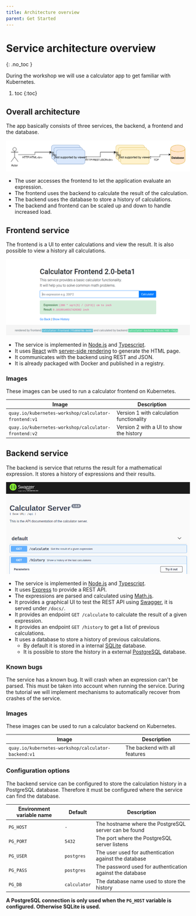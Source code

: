 ```yaml
---
title: Architecture overview
parent: Get Started
---
```


<!-- prettier-ignore -->
<h1>Service architecture overview</h1>
{: .no_toc }

During the workshop we will use a calculator app to get familiar with Kubernetes.

<!-- prettier-ignore -->
1. toc
{:toc}

## Overall architecture

The app basically consists of three services, the backend, a frontend and the database.

![Architecture of services](04-service-architecture.svg)

- The user accesses the frontend to let the application evaluate an expression.
- The frontend uses the backend to calculate the result of the calculation.
- The backend uses the database to store a history of calculations.
- The backend and frontend can be scaled up and down to handle increased load.

## Frontend service

The frontend is a UI to enter calculations and view the result. It is also possible
to view a history all calculations.

![Screenshot of the frontend UI](04-ui-frontend.png)

- The service is implemented in [Node.js](https://nodejs.org/) and [Typescript](https://www.typescriptlang.org/).
- It uses [React](https://reactjs.org/) with [server-side rendering](https://reactjs.org/docs/react-dom-server.html) to generate the HTML page.
- It communicates with the backend using REST and JSON.
- It is already packaged with Docker and published in a registry.

### Images

These images can be used to run a calculator frontend on Kubernetes.

| Image                                                | Description                              |
| ---------------------------------------------------- | ---------------------------------------- |
| `quay.io/kubernetes-workshop/calculator-frontend:v1` | Version 1 with calculation functionality |
| `quay.io/kubernetes-workshop/calculator-frontend:v2` | Version 2 with a UI to show the history  |

## Backend service

The backend is service that returns the result for a mathematical expression. It stores
a history of expressions and their results.

![Screenshot of the frontend UI](04-ui-backend.png)

- The service is implemented in [Node.js](https://nodejs.org/) and [Typescript](https://www.typescriptlang.org/).
- It uses [Express](https://expressjs.com/) to provide a REST API.
- The expressions are parsed and calculated using [Math.js](https://mathjs.org/).
- It provides a graphical UI to test the REST API using [Swagger](https://swagger.io/), it is served under `/docs/`.
- It provides an endpoint `GET /calculate` to calculate the result of a given expression.
- It provides an endpoint `GET /history` to get a list of previous calculations.
- It uses a database to store a history of previous calculations.
  - By default it is stored in a internal [SQLite](https://www.sqlite.org/) database.
  - It is possible to store the history in a external [PostgreSQL](https://www.postgresql.org/) database.

### Known bugs

The service has a known bug. It will crash when an expression can't be parsed.
This must be taken into account when running the service. During the tutorial we will implement
mechanisms to automatically recover from crashes of the service.

### Images

These images can be used to run a calculator backend on Kubernetes.

| Image                                               | Description                   |
| --------------------------------------------------- | ----------------------------- |
| `quay.io/kubernetes-workshop/calculator-backend:v1` | The backend with all features |

### Configuration options

The backend service can be configured to store the calculation history in a PostgreSQL database.
Therefore it must be configured where the service can find the database.

| Environment variable name | Default      | Description                                               |
| ------------------------- | ------------ | --------------------------------------------------------- |
| `PG_HOST`                 | `-`          | The hostname where the PostgreSQL server can be found     |
| `PG_PORT`                 | `5432`       | The port where the PostgreSQL server listens              |
| `PG_USER`                 | `postgres`   | The user used for authentication against the database     |
| `PG_PASS`                 | `postgres`   | The password used for authentication against the database |
| `PG_DB`                   | `calculator` | The database name used to store the history               |

**A PostgreSQL connection is only used when the `PG_HOST` variable is configured. Otherwise SQLite is used.**
